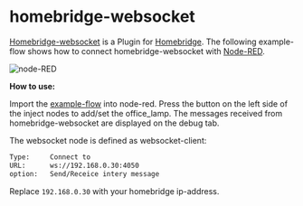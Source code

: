# homebridge-websocket

[Homebridge-websocket](https://github.com/cflurin/homebridge-websocket) is a Plugin for [Homebridge](https://github.com/nfarina/homebridge). The following example-flow shows how to connect homebridge-websocket with [Node-RED](http://nodered.org/).


![node-RED](https://cloud.githubusercontent.com/assets/5056710/14761441/fee01054-0961-11e6-81e0-73f59603089c.jpeg)


**How to use:**

Import the [example-flow](https://github.com/cflurin/collection/blob/master/homebridge-websocket/example-flow.json) into node-red.
Press the button on the left side of the inject nodes to add/set the office_lamp. The messages received from homebridge-websocket are displayed on the debug tab.

The websocket node is defined as websocket-client:

```sh
Type:     Connect to
URL:      ws://192.168.0.30:4050
option:   Send/Receice intery message
```

Replace `192.168.0.30` with your homebridge ip-address.